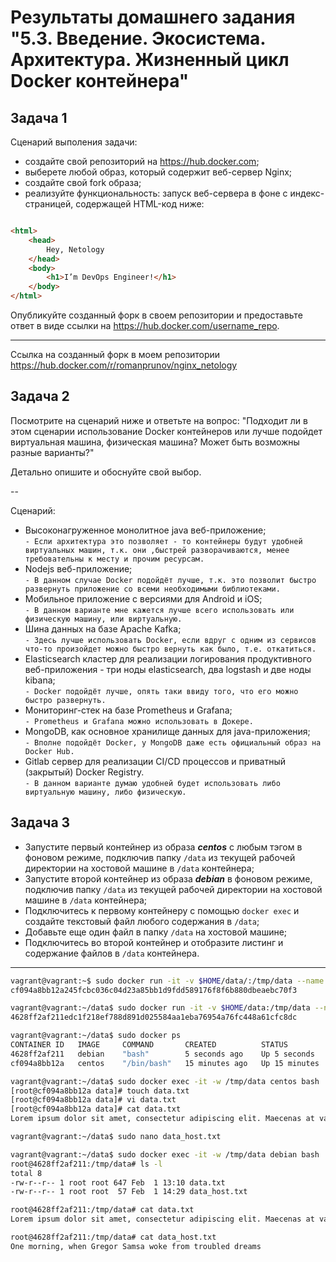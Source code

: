# Результаты домашнего задания "5.3. Введение. Экосистема. Архитектура. Жизненный цикл Docker контейнера"

## Задача 1

Сценарий выполения задачи:

- создайте свой репозиторий на <https://hub.docker.com>;
- выберете любой образ, который содержит веб-сервер Nginx;
- создайте свой fork образа;
- реализуйте функциональность:
запуск веб-сервера в фоне с индекс-страницей, содержащей HTML-код ниже:

```html

<html>
    <head>
        Hey, Netology
    </head>
    <body>
        <h1>I’m DevOps Engineer!</h1>
    </body>
</html>
```

Опубликуйте созданный форк в своем репозитории и предоставьте ответ в виде ссылки на <https://hub.docker.com/username_repo>.

---

Ссылка на созданный форк в моем репозитории <https://hub.docker.com/r/romanprunov/nginx_netology>

## Задача 2

Посмотрите на сценарий ниже и ответьте на вопрос:
"Подходит ли в этом сценарии использование Docker контейнеров или лучше подойдет виртуальная машина, физическая машина? Может быть возможны разные варианты?"

Детально опишите и обоснуйте свой выбор.

--

Сценарий:

- Высоконагруженное монолитное java веб-приложение;  
  `- Если архитектура это позволяет - то контейнеры будут удобней виртуальных машин, т.к. они ,быстрей разворачиваются, менее требовательны к месту и прочим ресурсам.`
- Nodejs веб-приложение;  
  `- В данном случае Docker подойдёт лучше, т.к. это позволит быстро развернуть приложение со всеми необходимыми библиотеками.`
- Мобильное приложение c версиями для Android и iOS;  
  `- В данном варианте мне кажется лучше всего использовать или физическую машину, или виртуальную.`
- Шина данных на базе Apache Kafka;  
  `- Здесь лучше использовать Docker, если вдруг с одним из сервисов что-то произойдет можно быстро вернуть как было, т.е. откатиться.`
- Elasticsearch кластер для реализации логирования продуктивного веб-приложения - три ноды elasticsearch, два logstash и две ноды kibana;  
  `- Docker подойдёт лучше, опять таки ввиду того, что его можно быстро развернуть.`
- Мониторинг-стек на базе Prometheus и Grafana;  
  `- Prometheus и Grafana можно использовать в Докере.`
- MongoDB, как основное хранилище данных для java-приложения;  
  `- Вполне подойдёт Docker, у MongoDB даже есть официальный образ на Docker Hub.`
- Gitlab сервер для реализации CI/CD процессов и приватный (закрытый) Docker Registry.  
  `- В данном варианте думаю удобней будет использовать либо виртуальную машину, либо физическую.`

## Задача 3

- Запустите первый контейнер из образа ***centos*** c любым тэгом в фоновом режиме, подключив папку ```/data``` из текущей рабочей директории на хостовой машине в ```/data``` контейнера;
- Запустите второй контейнер из образа ***debian*** в фоновом режиме, подключив папку ```/data``` из текущей рабочей директории на хостовой машине в ```/data``` контейнера;
- Подключитесь к первому контейнеру с помощью ```docker exec``` и создайте текстовый файл любого содержания в ```/data```;
- Добавьте еще один файл в папку ```/data``` на хостовой машине;
- Подключитесь во второй контейнер и отобразите листинг и содержание файлов в ```/data``` контейнера.

---

```bash
vagrant@vagrant:~$ sudo docker run -it -v $HOME/data/:/tmp/data --name centos -d centos
cf094a8bb12a245fcbc036c04d23a85bb1d9fdd589176f8f6b880dbeaebc70f3
```

```bash
vagrant@vagrant:~/data$ sudo docker run -it -v $HOME/data:/tmp/data --name debian -d debian
4628ff2af211edc1f218ef788d891d025584aa1eba76954a76fc448a61cfc8dc
```

```bash
vagrant@vagrant:~/data$ sudo docker ps
CONTAINER ID   IMAGE     COMMAND       CREATED          STATUS          PORTS     NAMES
4628ff2af211   debian    "bash"        5 seconds ago    Up 5 seconds              busy_solomon
cf094a8bb12a   centos    "/bin/bash"   15 minutes ago   Up 15 minutes             centos
```

```bash
vagrant@vagrant:~/data$ sudo docker exec -it -w /tmp/data centos bash
[root@cf094a8bb12a data]# touch data.txt
[root@cf094a8bb12a data]# vi data.txt
[root@cf094a8bb12a data]# cat data.txt
Lorem ipsum dolor sit amet, consectetur adipiscing elit. Maecenas at varius quam, ut porta augue. Nulla gravida, dolor et euismod lacinia, urna ligula varius quam, non rhoncus arcu nulla id massa. Cras dui nibh, rutrum eget semper vel, ullamcorper in diam. Maecenas luctus quis urna ac porttitor. Nam varius tincidunt velit at condimentum. Pellentesque egestas quam dolor, id semper lectus faucibus a. Lorem ipsum dolor sit amet, consectetur adipiscing elit. Vestibulum pharetra dapibus varius. Donec ante risus, fermentum eget mattis ultrices, bibendum eget lorem. Quisque lobortis ex nisi, at rutrum urna rhoncus at. Nullam a condimentum ante.
```

```bash
vagrant@vagrant:~/data$ sudo nano data_host.txt
```

```bash
vagrant@vagrant:~/data$ sudo docker exec -it -w /tmp/data debian bash
root@4628ff2af211:/tmp/data# ls -l
total 8
-rw-r--r-- 1 root root 647 Feb  1 13:10 data.txt
-rw-r--r-- 1 root root  57 Feb  1 14:29 data_host.txt

root@4628ff2af211:/tmp/data# cat data.txt
Lorem ipsum dolor sit amet, consectetur adipiscing elit. Maecenas at varius quam, ut porta augue. Nulla gravida, dolor et euismod lacinia, urna ligula varius quam, non rhoncus arcu nulla id massa. Cras dui nibh, rutrum eget semper vel, ullamcorper in diam. Maecenas luctus quis urna ac porttitor. Nam varius tincidunt velit at condimentum. Pellentesque egestas quam dolor, id semper lectus faucibus a. Lorem ipsum dolor sit amet, consectetur adipiscing elit. Vestibulum pharetra dapibus varius. Donec ante risus, fermentum eget mattis ultrices, bibendum eget lorem. Quisque lobortis ex nisi, at rutrum urna rhoncus at. Nullam a condimentum ante.

root@4628ff2af211:/tmp/data# cat data_host.txt
One morning, when Gregor Samsa woke from troubled dreams
```

